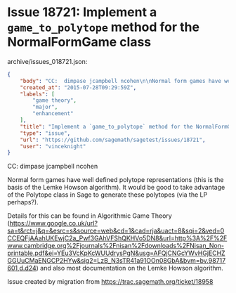 # Issue 18721: Implement a `game_to_polytope` method for the NormalFormGame class

archive/issues_018721.json:
```json
{
    "body": "CC:  dimpase jcampbell ncohen\n\nNormal form games have well defined polytope representations (this is the basis of the Lemke Howson algorithm). It would be good to take advantage of the Polytope class in Sage to generate these polytopes (via the LP perhaps?).\n\nDetails for this can be found in Algorithmic Game Theory (https://www.google.co.uk/url?sa=t&rct=j&q=&esrc=s&source=web&cd=1&cad=rja&uact=8&sqi=2&ved=0CCEQFjAAahUKEwjC2a_Pwf3GAhVFShQKHVo5DN8&url=http%3A%2F%2Fwww.cambridge.org%2Fjournals%2Fnisan%2Fdownloads%2FNisan_Non-printable.pdf&ei=YEu3VcKpKcWUUdrysPgN&usg=AFQjCNGcYWvHGjECHZGGUuCMaENGCP2HYw&sig2=LzB_N3sTR41a91OOn08GbA&bvm=bv.98717601,d.d24) and also most documentation on the Lemke Howson algorithm.\n\nIssue created by migration from https://trac.sagemath.org/ticket/18958\n\n",
    "created_at": "2015-07-28T09:29:59Z",
    "labels": [
        "game theory",
        "major",
        "enhancement"
    ],
    "title": "Implement a `game_to_polytope` method for the NormalFormGame class",
    "type": "issue",
    "url": "https://github.com/sagemath/sagetest/issues/18721",
    "user": "vinceknight"
}
```
CC:  dimpase jcampbell ncohen

Normal form games have well defined polytope representations (this is the basis of the Lemke Howson algorithm). It would be good to take advantage of the Polytope class in Sage to generate these polytopes (via the LP perhaps?).

Details for this can be found in Algorithmic Game Theory (https://www.google.co.uk/url?sa=t&rct=j&q=&esrc=s&source=web&cd=1&cad=rja&uact=8&sqi=2&ved=0CCEQFjAAahUKEwjC2a_Pwf3GAhVFShQKHVo5DN8&url=http%3A%2F%2Fwww.cambridge.org%2Fjournals%2Fnisan%2Fdownloads%2FNisan_Non-printable.pdf&ei=YEu3VcKpKcWUUdrysPgN&usg=AFQjCNGcYWvHGjECHZGGUuCMaENGCP2HYw&sig2=LzB_N3sTR41a91OOn08GbA&bvm=bv.98717601,d.d24) and also most documentation on the Lemke Howson algorithm.

Issue created by migration from https://trac.sagemath.org/ticket/18958


